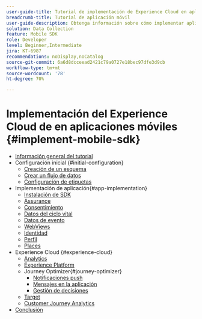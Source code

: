 ```yaml
---
user-guide-title: Tutorial de implementación de Experience Cloud en aplicaciones móviles
breadcrumb-title: Tutorial de aplicación móvil
user-guide-description: Obtenga información sobre cómo implementar aplicaciones de Adobe Experience Cloud en aplicaciones móviles con el SDK móvil de Experience Platform.
solution: Data Collection
feature: Mobile SDK
role: Developer
level: Beginner,Intermediate
jira: KT-6987
recommendations: noDisplay,noCatalog
source-git-commit: 6a6d8dcceead2421c79a0727e18bec97dfe3d9cb
workflow-type: tm+mt
source-wordcount: '78'
ht-degree: 70%

---
```



# Implementación del Experience Cloud de en aplicaciones móviles {#implement-mobile-sdk}

+ [Información general del tutorial](overview.md)
+ Configuración inicial {#initial-configuration}
   + [Creación de un esquema](create-schema.md)
   + [Crear un flujo de datos](create-datastream.md)
   + [Configuración de etiquetas](configure-tags.md)
+ Implementación de aplicación{#app-implementation}
   + [Instalación de SDK](install-sdks.md)
   + [Assurance](assurance.md)
   + [Consentimiento](consent.md)
   + [Datos del ciclo vital](lifecycle-data.md)
   + [Datos de evento](events.md)
   + [WebViews](web-views.md)
   + [Identidad](identity.md)
   + [Perfil](profile.md)
   + [Places](places.md)
+ Experience Cloud {#experience-cloud}
   + [Analytics](analytics.md)
   + [Experience Platform](platform.md)
   + Journey Optimizer{#journey-optimizer}
      + [Notificaciones push](journey-optimizer-push.md)
      + [Mensajes en la aplicación](journey-optimizer-inapp.md)
      + [Gestión de decisiones](journey-optimizer-offers.md)
   + [Target](target.md)
   + [Customer Journey Analytics](customer-journey-analytics.md)
+ [Conclusión](conclusion.md)

